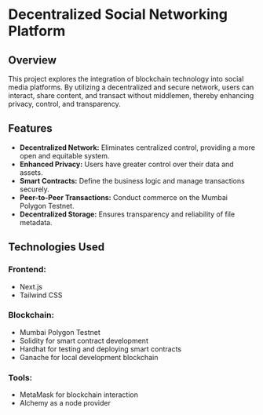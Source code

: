 # Decentralized Social Networking Platform

## Overview
This project explores the integration of blockchain technology into social media platforms. By utilizing a decentralized and secure network, users can interact, share content, and transact without middlemen, thereby enhancing privacy, control, and transparency.

## Features
- **Decentralized Network:** Eliminates centralized control, providing a more open and equitable system.
- **Enhanced Privacy:** Users have greater control over their data and assets.
- **Smart Contracts:** Define the business logic and manage transactions securely.
- **Peer-to-Peer Transactions:** Conduct commerce on the Mumbai Polygon Testnet.
- **Decentralized Storage:** Ensures transparency and reliability of file metadata.

## Technologies Used

### Frontend:
- Next.js
- Tailwind CSS

### Blockchain:
- Mumbai Polygon Testnet
- Solidity for smart contract development
- Hardhat for testing and deploying smart contracts
- Ganache for local development blockchain

### Tools:
- MetaMask for blockchain interaction
- Alchemy as a node provider
